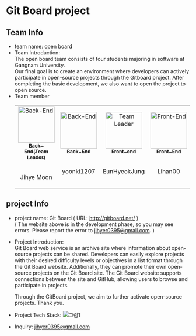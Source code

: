 # Git Board project

## Team Info
- team name: open board   
- Team Introduction:   
  The open board team consists of four students majoring in software at Gangnam University.   
  Our final goal is to create an environment where developers can actively participate in open-source projects through the Gitboard project.
  After completing the basic development, we also want to open the project to open source.   
- Team member
  <table>
    <tbody>
        <tr>
            <td align="center"><a href="https://github.com/Dev-JihyeMoon"><img src="https://avatars2.githubusercontent.com/u/67064571?v=4?s=100" width="100px;" alt="Back-End"/><br /><sub><b>Back-End(Team Leader)</b></sub><br /></a><br><p>Jihye Moon</p></td>
            <td align="center"><a href="https://github.com/yoonki1207"><img src="https://avatars.githubusercontent.com/u/17930226?v=4" width="100px;" alt="Back-End"/><br /><sub><b>Back-End</b></sub><br /></a><br><p>yoonki1207</p></td>
            <td align="center"><a href="https://github.com/EunHyeokJung"><img src="https://avatars.githubusercontent.com/u/69712631?v=4" width="100px;" alt="Team Leader"/><br /><sub><b>Front-end</b></sub><br /></a><br><p>EunHyeokJung</p></td>
			    	<td align="center"><a href="https://github.com/Lihan00"><img src="https://avatars.githubusercontent.com/u/96524080?v=4" width="100px;" alt="Front-End"/><br /><sub><b>Front-End</b></sub><br /></a><br><p>Lihan00</p></td>
        </tr>
    </tbody>
  </table>

## project Info
- project name: Git Board ( URL: http://gitboard.net/ )   
  ( The website above is in the development phase, so you may see errors. Please report the error to jihyer0395@gmail.com. )     
- Project Introduction:    
  Git Board web service is an archive site where information about open-source projects can be shared.
  Developers can easily explore projects with their desired difficulty levels or objectives in a list format through the Git Board website. Additionally, they can promote their own open-source projects on the Git Board site.
  The Git Board website supports connections between the site and GitHub, allowing users to browse and participate in projects.   
   
  Through the GitBoard project, we aim to further activate open-source projects. Thank you.    
- Project Tech Stack:
  ![그림1](https://github.com/w3m-2/.github/assets/67064571/df747412-e382-4ec2-8757-1f447da55447)   
   
- Inquiry: jihyer0395@gmail.com




